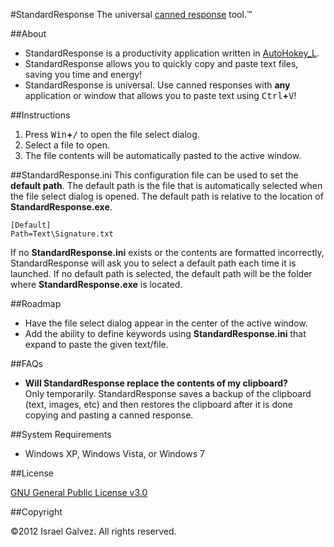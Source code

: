 #StandardResponse
The universal [canned response](http://en.wikipedia.org/wiki/Canned_response) tool.&trade;

##About

- StandardResponse is a productivity application written in [AutoHokey_L](http://l.autohotkey.net/).
- StandardResponse allows you to quickly copy and paste text files, saving you time and energy!
- StandardResponse is universal. Use canned responses with **any** application or window that allows you to paste text using <kbd>Ctrl</kbd>**+**<kbd>V</kbd>!

##Instructions
1. Press <kbd>Win</kbd>**+**<kbd>/</kbd> to open the file select dialog.
2. Select a file to open.
3. The file contents will be automatically pasted to the active window.

##StandardResponse.ini
This configuration file can be used to set the **default path**. The default path is the file that is automatically selected when the file select dialog is opened. The default path is relative to the location of **StandardResponse.exe**.

	[Default]
	Path=Text\Signature.txt
	
If no **StandardResponse.ini** exists or the contents are formatted incorrectly, StandardResponse will ask you to select a default path each time it is launched. If no default path is selected, the default path will be the folder where **StandardResponse.exe** is located.

##Roadmap
- Have the file select dialog appear in the center of the active window.
- Add the ability to define keywords using **StandardResponse.ini** that expand to paste the given text/file.

##FAQs
- **Will StandardResponse replace the contents of my clipboard?**<br> Only temporarily. StandardResponse saves a backup of the clipboard (text, images, etc) and then restores the clipboard after it is done copying and pasting a canned response.

##System Requirements
- Windows XP, Windows Vista, or Windows 7

##License

[GNU General Public License v3.0](http://www.gnu.org/licenses/gpl-3.0.html)

##Copyright

&copy;2012 Israel Galvez. All rights reserved.
